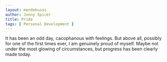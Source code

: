 ```yaml
---
layout: mendokusai
author: Jonny Spicer
title: Pride
tags: [ Personal Development ]
---
```

It has been an odd day, cacophanous with feelings. But above all, possibly for one of the first times ever, I am genuinely proud of myself. Maybe not under the most glowing of
circumstances, but progress has been clearly made today.
